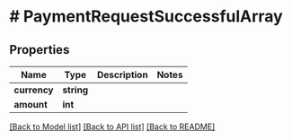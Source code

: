 # # PaymentRequestSuccessfulArray

## Properties

Name | Type | Description | Notes
------------ | ------------- | ------------- | -------------
**currency** | **string** |  |
**amount** | **int** |  |

[[Back to Model list]](../../README.md#models) [[Back to API list]](../../README.md#endpoints) [[Back to README]](../../README.md)
